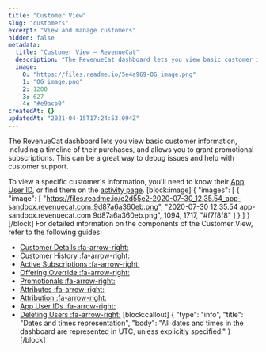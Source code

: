 ```yaml
---
title: "Customer View"
slug: "customers"
excerpt: "View and manage customers"
hidden: false
metadata: 
  title: "Customer View – RevenueCat"
  description: "The RevenueCat dashboard lets you view basic customer information, including a timeline of their purchases, and allows you to grant promotional subscriptions. This can be a great way to debug issues and help with customer support."
  image: 
    0: "https://files.readme.io/5e4a969-OG_image.png"
    1: "OG image.png"
    2: 1200
    3: 627
    4: "#e9acb0"
createdAt: {}
updatedAt: "2021-04-15T17:24:53.094Z"
---
```

The RevenueCat dashboard lets you view basic customer information, including a timeline of their purchases, and allows you to grant promotional subscriptions. This can be a great way to debug issues and help with customer support.

To view a specific customer's information, you'll need to know their [App User ID](doc:user-ids), or find them on the [activity page](https://app.revenuecat.com/activity/).
[block:image]
{
  "images": [
    {
      "image": [
        "https://files.readme.io/e2d55e2-2020-07-30_12.35.54_app-sandbox.revenuecat.com_9d87a6a360eb.png",
        "2020-07-30 12.35.54 app-sandbox.revenuecat.com 9d87a6a360eb.png",
        1094,
        1717,
        "#f7f8f8"
      ]
    }
  ]
}
[/block]
For detailed information on the components of the Customer View, refer to the following guides:

  * [Customer Details :fa-arrow-right:](doc:basic-information)
  * [Customer History :fa-arrow-right:](doc:customer-history)
  * [Active Subscriptions :fa-arrow-right:](doc:active-subscriptions)
  * [Offering Override :fa-arrow-right:](doc:offering-override)
  * [Promotionals :fa-arrow-right:](doc:promotionals)
  * [Attributes :fa-arrow-right:](doc:attributes)
  * [Attribution :fa-arrow-right:](doc:attribution-card)
  * [App User IDs :fa-arrow-right:](doc:aliases-card)
  * [Deleting Users :fa-arrow-right:](doc:manage-users)
[block:callout]
{
  "type": "info",
  "title": "Dates and times representation",
  "body": "All dates and times in the dashboard are represented in UTC, unless explicitly specified."
}
[/block]